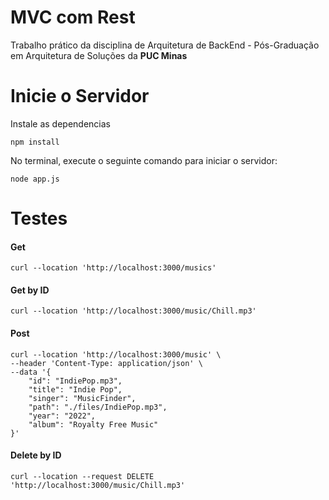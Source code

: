 # MVC com Rest 

Trabalho prático da disciplina de Arquitetura de BackEnd - Pós-Graduação em Arquitetura de Soluções da **PUC Minas**



# Inicie o Servidor

Instale as dependencias

```
npm install
```


No terminal, execute o seguinte comando para iniciar o servidor:

```
node app.js
```

# Testes


#### Get 

```
curl --location 'http://localhost:3000/musics'

```


#### Get by ID

```
curl --location 'http://localhost:3000/music/Chill.mp3'
```

#### Post

```
curl --location 'http://localhost:3000/music' \
--header 'Content-Type: application/json' \
--data '{
    "id": "IndiePop.mp3",
    "title": "Indie Pop",
    "singer": "MusicFinder",
    "path": "./files/IndiePop.mp3",
    "year": "2022",
    "album": "Royalty Free Music"
}'

```

#### Delete by ID

```
curl --location --request DELETE 'http://localhost:3000/music/Chill.mp3'
```